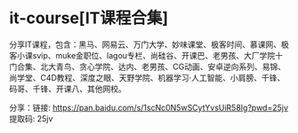 # it-course[IT课程合集]

分享IT课程，包含：黑马、网易云、万门大学、妙味课堂、极客时间、慕课网、极客小课svip、muke金职位、lagou专栏、尚硅谷、开课巴、老男孩、大厂学院十门合集、北大青鸟、贪心学院、达内、老男孩、CG动画、安卓逆向系列、易锦、尚学堂、C4D教程、深度之眼、天野学院、机器学习·人工智能、小肩膀、千锋、码哥、千锋、开课八、其他网校。

分享：链接: https://pan.baidu.com/s/1scNc0N5wSCytYvsUiR58Ig?pwd=25jv 提取码: 25jv
